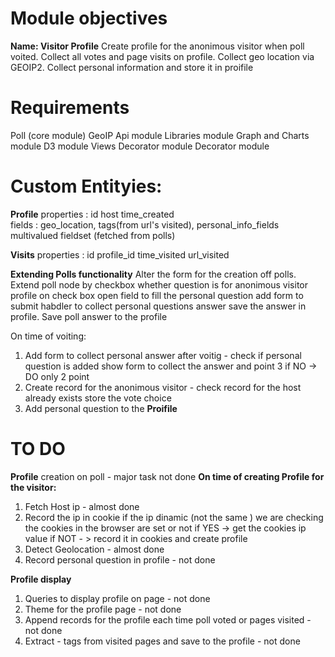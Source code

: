 # Module objectives 
**Name: Visitor Profile**
Create profile for the anonimous visitor when poll voited. Collect all votes and page visits on profile. Collect geo location via GEOIP2. Collect personal information and store it in proifile


# Requirements

Poll (core module)
GeoIP Api module
Libraries module
Graph and Charts module
D3 module
Views Decorator module
Decorator module


# Custom Entityies:

**Profile**
properties :  id host time_created  
fields : geo_location, tags(from url's visited), personal_info_fields multivalued fieldset (fetched from polls)

**Visits**
properties : id profile_id time_visited url_visited

**Extending Polls functionality**
Alter the form for the creation off polls. Extend poll node by checkbox whether question is for anonimous visitor profile 
on check box open field to fill the personal question add form to submit habdler to collect personal questions answer
save the answer in profile. Save poll answer to the  profile


On time of voiting:

1. Add form to collect personal answer after voitig - check if personal question is added show form to collect the answer and point 3 if NO -> DO only 2 point
2. Create record for the anonimous visitor - check record for the host already exists store the vote choice  
3. Add personal question to the **Proifile**

    

# TO DO #

**Profile** creation on poll  - major task not done
**On time of creating Profile for the visitor:**

1. Fetch Host ip - almost done
2. Record the ip in cookie if the ip dinamic (not the same ) we are checking the cookies in the browser are set or not  if YES -> get the cookies ip value if NOT - > record it in cookies and create profile 
3. Detect Geolocation - almost done
4. Record personal question in profile - not done

**Profile display**
1. Queries to display profile on page - not done
2. Theme for the profile page - not done
3. Append records for the profile each time poll voted or pages visited - not done
4. Extract - tags from visited pages and save to the profile - not done











